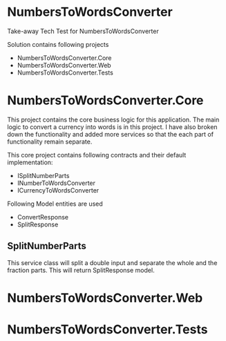 # NumbersToWordsConverter
Take-away Tech Test for NumbersToWordsConverter

Solution contains following projects
- NumbersToWordsConverter.Core
- NumbersToWordsConverter.Web
- NumbersToWordsConverter.Tests

# NumbersToWordsConverter.Core
This project contains the core business logic for this application. The main logic to convert a currency into words is in this project.
I have also broken down the functionality and added more services so that the each part of functionality remain separate.

This core project contains following contracts and their default implementation:
 - ISplitNumberParts
 - INumberToWordsConverter
 - ICurrencyToWordsConverter

Following Model entities are used
 - ConvertResponse
 - SplitResponse

## SplitNumberParts
This service class will split a double input and separate the whole and the fraction parts. This will return SplitResponse model.


# NumbersToWordsConverter.Web

# NumbersToWordsConverter.Tests
